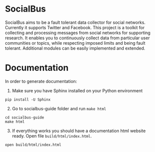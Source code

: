 SocialBus
===========

SocialBus aims to be a fault tolerant data collector for social networks. Currently it supports Twitter and Facebook.
This project is a toolkit for collecting and processing messages from social networks for supporting research. It enables you to continuously collect data from particular user communities or topics, while respecting imposed limits and being fault tolerant. 
Additional modules can be easily implemented and extended.

Documentation
===========

In order to generate documentation:
1. Make sure you have Sphinx installed on your Python environment
```
pip install -U Sphinx
```

2. Go to socialbus-guide folder and run `make html` 
```
cd socialbus-guide
make html
```

3. If everything works you should have a documentation html website ready. Open file `build/html/index.html`.
```
open build/html/index.html
```
